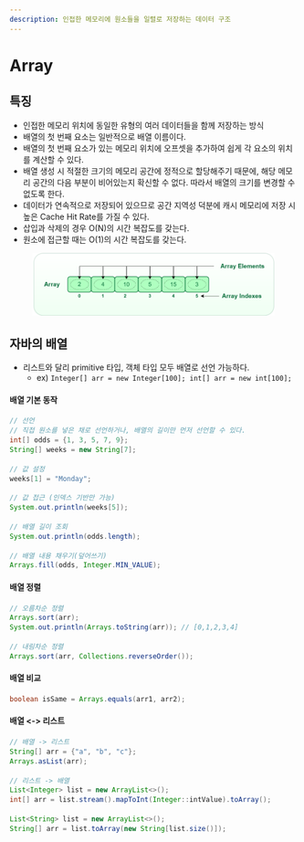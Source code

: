 ```yaml
---
description: 인접한 메모리에 원소들을 일렬로 저장하는 데이터 구조
---
```


# Array

## 특징

* 인접한 메모리 위치에 동일한 유형의 여러 데이터들을 함께 저장하는 방식
* 배열의 첫 번째 요소는 일반적으로 배열 이름이다.
* 배열의 첫 번째 요소가 있는 메모리 위치에 오프셋을 추가하여 쉽게 각 요소의 위치를 ​​계산할 수 있다.
* 배열 생성 시 적절한 크기의 메모리 공간에 정적으로 할당해주기 때문에, 해당 메모리 공간의 다음 부분이 비어있는지 확신할 수 없다. 따라서 배열의 크기를 변경할 수 없도록 한다.
* 데이터가 연속적으로 저장되어 있으므로 공간 지역성 덕분에 캐시 메모리에 저장 시 높은 Cache Hit Rate를 가질 수 있다.
* 삽입과 삭제의 경우 O(N)의 시간 복잡도를 갖는다.
* 원소에 접근할 때는 O(1)의 시간 복잡도를 갖는다.

<figure><img src="../../.gitbook/assets/image (3) (1) (1) (1) (1) (1) (1) (1) (1).png" alt=""><figcaption></figcaption></figure>

## 자바의 배열

* 리스트와 달리 primitive 타입, 객체 타입 모두 배열로 선언 가능하다.
  * ex) `Integer[] arr = new Integer[100]; int[] arr = new int[100];`

#### 배열 기본 동작

```java
// 선언
// 직접 원소를 넣은 채로 선언하거나, 배열의 길이만 먼저 선언할 수 있다.
int[] odds = {1, 3, 5, 7, 9};
String[] weeks = new String[7];

// 값 설정
weeks[1] = "Monday";

// 값 접근 (인덱스 기반만 가능)
System.out.println(weeks[5]);

// 배열 길이 조회
System.out.println(odds.length);

// 배열 내용 채우기(덮어쓰기)
Arrays.fill(odds, Integer.MIN_VALUE);
```

#### 배열 정렬

```java
// 오름차순 정렬
Arrays.sort(arr);
System.out.println(Arrays.toString(arr)); // [0,1,2,3,4]

// 내림차순 정렬
Arrays.sort(arr, Collections.reverseOrder());
```

#### 배열 비교

```java
boolean isSame = Arrays.equals(arr1, arr2);
```

#### 배열 <-> 리스트

```java
// 배열 -> 리스트
String[] arr = {"a", "b", "c"};
Arrays.asList(arr);

// 리스트 -> 배열
List<Integer> list = new ArrayList<>();
int[] arr = list.stream().mapToInt(Integer::intValue).toArray();

List<String> list = new ArrayList<>();
String[] arr = list.toArray(new String[list.size()]);
```
